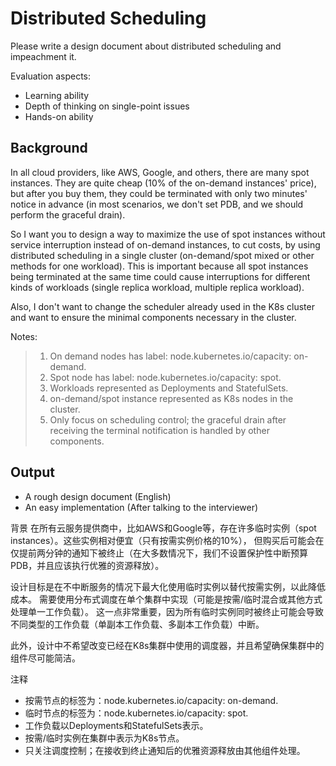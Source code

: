 # Distributed Scheduling

Please write a design document about distributed scheduling and impeachment it.

Evaluation aspects:
- Learning ability
- Depth of thinking on single-point issues
- Hands-on ability

## Background

In all cloud providers, like AWS, Google, and others, there are many spot instances.
They are quite cheap (10% of the on-demand instances' price), but after you buy them,
they could be terminated with only two minutes' notice in advance (in most scenarios,
we don't set PDB, and we should perform the graceful drain).

So I want you to design a way to maximize the use of spot instances without service
interruption instead of on-demand instances, to cut costs, by using distributed scheduling
in a single cluster (on-demand/spot mixed or other methods for one workload).
This is important because all spot instances being terminated at the same time could
cause interruptions for different kinds of workloads (single replica workload, multiple replica workload).

Also, I don't want to change the scheduler already used in the K8s cluster and want to
ensure the minimal components necessary in the cluster.

Notes:
> 1. On demand nodes has label: node.kubernetes.io/capacity: on-demand.
> 2. Spot node has label: node.kubernetes.io/capacity: spot.
> 3. Workloads represented as Deployments and StatefulSets.
> 4. on-demand/spot instance represented as K8s nodes in the cluster.
> 5. Only focus on scheduling control; the graceful drain after receiving the terminal notification is handled by other components.

## Output

- A rough design document (English)
- An easy implementation (After talking to the interviewer)


背景
在所有云服务提供商中，比如AWS和Google等，存在许多临时实例（spot instances）。这些实例相对便宜（只有按需实例价格的10%），
但购买后可能会在仅提前两分钟的通知下被终止（在大多数情况下，我们不设置保护性中断预算PDB，并且应该执行优雅的资源释放）。

设计目标是在不中断服务的情况下最大化使用临时实例以替代按需实例，以此降低成本。
需要使用分布式调度在单个集群中实现（可能是按需/临时混合或其他方式处理单一工作负载）。
这一点非常重要，因为所有临时实例同时被终止可能会导致不同类型的工作负载（单副本工作负载、多副本工作负载）中断。

此外，设计中不希望改变已经在K8s集群中使用的调度器，并且希望确保集群中的组件尽可能简洁。

注释
- 按需节点的标签为：node.kubernetes.io/capacity: on-demand.
- 临时节点的标签为：node.kubernetes.io/capacity: spot.
- 工作负载以Deployments和StatefulSets表示。
- 按需/临时实例在集群中表示为K8s节点。
- 只关注调度控制；在接收到终止通知后的优雅资源释放由其他组件处理。









